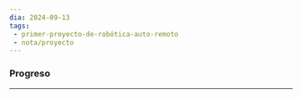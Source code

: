 ```yaml
---
dia: 2024-09-13
tags: 
 - primer-proyecto-de-robótica-auto-remoto
 - nota/proyecto 
---
```

### Progreso
---
